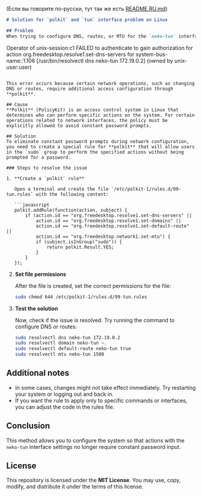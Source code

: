 (Если вы говорите по-русски, тут так же есть [README.RU.md](README.RU.md))

```markdown
# Solution for `polkit` and `tun` interface problem on Linux

## Problem
When trying to configure DNS, routes, or MTU for the `neko-tun` interface in Linux, the system asks for a password, even when using the command with `sudo`. The error might look like this:

```
Operator of unix-session:c1 FAILED to authenticate to gain authorization for action org.freedesktop.resolve1.set-dns-servers for system-bus-name::1.106 [/usr/bin/resolvectl dns neko-tun 172.19.0.2] (owned by unix-user:user)
```

This error occurs because certain network operations, such as changing DNS or routes, require additional access configuration through **polkit**.

## Cause
**Polkit** (PolicyKit) is an access control system in Linux that determines who can perform specific actions on the system. For certain operations related to network interfaces, the policy must be explicitly allowed to avoid constant password prompts.

## Solution
To eliminate constant password prompts during network configuration, you need to create a special rule for **polkit** that will allow users in the `sudo` group to perform the specified actions without being prompted for a password.

### Steps to resolve the issue

1. **Create a `polkit` rule**

   Open a terminal and create the file `/etc/polkit-1/rules.d/99-tun.rules` with the following content:

   ```javascript
   polkit.addRule(function(action, subject) {
       if (action.id == "org.freedesktop.resolve1.set-dns-servers" ||
           action.id == "org.freedesktop.resolve1.set-domains" ||
           action.id == "org.freedesktop.resolve1.set-default-route" ||
           action.id == "org.freedesktop.network1.set-mtu") {
           if (subject.isInGroup("sudo")) {
               return polkit.Result.YES;
           }
       }
   });
   ```

2. **Set file permissions**

   After the file is created, set the correct permissions for the file:

   ```bash
   sudo chmod 644 /etc/polkit-1/rules.d/99-tun.rules
   ```

3. **Test the solution**

   Now, check if the issue is resolved. Try running the command to configure DNS or routes:

   ```bash
   sudo resolvectl dns neko-tun 172.19.0.2
   sudo resolvectl domain neko-tun ~.
   sudo resolvectl default-route neko-tun true
   sudo resolvectl mtu neko-tun 1500
   ```

## Additional notes

- In some cases, changes might not take effect immediately. Try restarting your system or logging out and back in.
- If you want the rule to apply only to specific commands or interfaces, you can adjust the code in the rules file.

## Conclusion

This method allows you to configure the system so that actions with the `neko-tun` interface settings no longer require constant password input.

## License

This repository is licensed under the **MIT License**. You may use, copy, modify, and distribute it under the terms of this license.
